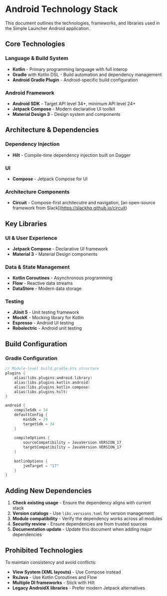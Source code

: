 # Android Technology Stack

This document outlines the technologies, frameworks, and libraries used in the Simple Launcher Android application.

## Core Technologies

### Language & Build System
- **Kotlin** - Primary programming language with full interop
- **Gradle** with Kotlin DSL - Build automation and dependency management
- **Android Gradle Plugin** - Android-specific build configuration

### Android Framework
- **Android SDK** - Target API level 34+, minimum API level 24+
- **Jetpack Compose** - Modern declarative UI toolkit
- **Material Design 3** - Design system and components

## Architecture & Dependencies

### Dependency Injection
- **Hilt** - Compile-time dependency injection built on Dagger

### UI
- **Compose** - Jetpack Compose for UI

### Architecture Components
- **Circuit** - Compose-first architecutre and navigation, [an open-source framework from Slack[(https://slackhq.github.io/circuit)

## Key Libraries

### UI & User Experience
- **Jetpack Compose** - Declarative UI framework
- **Material 3** - Material Design components

### Data & State Management
- **Kotlin Coroutines** - Asynchronous programming
- **Flow** - Reactive data streams
- **DataStore** - Modern data storage

### Testing
- **JUnit 5** - Unit testing framework
- **MockK** - Mocking library for Kotlin
- **Espresso** - Android UI testing
- **Robolectric** - Android unit testing

## Build Configuration

### Gradle Configuration
```kotlin
// Module-level build.gradle.kts structure
plugins {
    alias(libs.plugins.android.library)
    alias(libs.plugins.kotlin.android)
    alias(libs.plugins.kotlin.compose)
    alias(libs.plugins.hilt)
}

android {
    compileSdk = 34
    defaultConfig {
        minSdk = 24
        targetSdk = 34
    }
    
    compileOptions {
        sourceCompatibility = JavaVersion.VERSION_17
        targetCompatibility = JavaVersion.VERSION_17
    }
    
    kotlinOptions {
        jvmTarget = "17"
    }
}
```

## Adding New Dependencies

1. **Check existing usage** - Ensure the dependency aligns with current stack
2. **Version catalogs** - Use `libs.versions.toml` for version management
3. **Module compatibility** - Verify the dependency works across all modules
4. **Security review** - Ensure dependencies are from trusted sources
5. **Documentation update** - Update this document when adding major dependencies

## Prohibited Technologies

To maintain consistency and avoid conflicts:

- **View System (XML layouts)** - Use Compose instead
- **RxJava** - Use Kotlin Coroutines and Flow
- **Multiple DI frameworks** - Stick with Hilt
- **Legacy AndroidX libraries** - Prefer modern Jetpack alternatives
